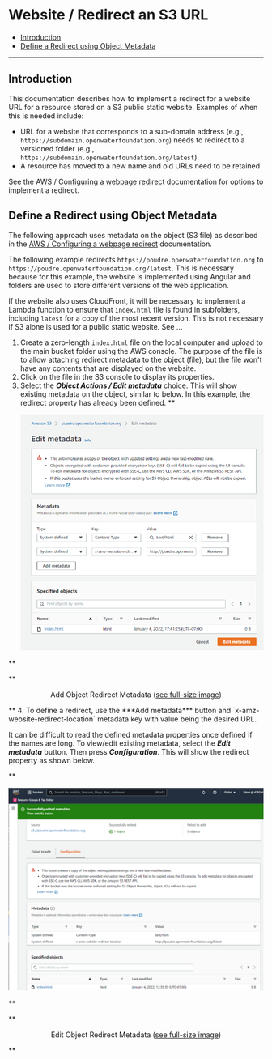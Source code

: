 # Website / Redirect an S3 URL

* [Introduction](#introduction)
* [Define a Redirect using Object Metadata](#define-a-redirect-using-object-metadata)

--------------

## Introduction ##

This documentation describes how to implement a redirect for a website URL for a resource stored on a
S3 public static website.
Examples of when this is needed include:

* URL for a website that corresponds to a sub-domain address (e.g., `https://subdomain.openwaterfoundation.org`)
needs to redirect to a versioned folder (e.g., `https://subdomain.openwaterfoundation.org/latest`).
* A resource has moved to a new name and old URLs need to be retained.

See the [AWS / Configuring a webpage redirect](https://docs.aws.amazon.com/AmazonS3/latest/userguide/how-to-page-redirect.html#redirect-requests-object-metadata)
documentation for options to implement a redirect.

## Define a Redirect using Object Metadata ##

The following approach uses metadata on the object (S3 file) as described in the
[AWS / Configuring a webpage redirect](https://docs.aws.amazon.com/AmazonS3/latest/userguide/how-to-page-redirect.html#redirect-requests-object-metadata#redirect-requests-object-metadata) documentation.

The following example redirects `https://poudre.openwaterfoundation.org` to `https://poudre.openwaterfoundation.org/latest`.
This is necessary because for this example, the website is implemented using Angular
and folders are used to store different versions of the web application.

If the website also uses CloudFront,
it will be necessary to implement a Lambda function to ensure that `index.html` file is found in subfolders,
including `latest` for a copy of the most recent version.
This is not necessary if S3 alone is used for a public static website.
See ...

1. Create a zero-length `index.html` file on the local computer and upload to the main bucket folder using the AWS console.
The purpose of the file is to allow attaching redirect metadata to the object (file),
but the file won't have any contents that are displayed on the website.
2. Click on the file in the S3 console to display its properties.
3. Select the ***Object Actions / Edit metadata*** choice.
This will show existing metadata on the object, similar to below.
In this example, the redirect property has already been defined.
**<p style="text-align: center;">
![redirect-add-metadata](images/redirect-add-metadata.png)
</p>**

**<p style="text-align: center;">
Add Object Redirect Metadata (<a href="../images/redirect-add-metadata.png">see full-size image</a>)
</p>**
4. To define a redirect, use the ***Add metadata*** button and
`x-amz-website-redirect-location` metadata key with value being the desired URL.
 
It can be difficult to read the defined metadata properties once defined if the names are long.
To view/edit existing metadata, select the ***Edit metadata*** button.
Then press ***Configuration***.  This will show the redirect property as shown below.  

**<p style="text-align: center;">
![redirect-edit-metadata](images/redirect-edit-metadata.png)
</p>**

**<p style="text-align: center;">
Edit Object Redirect Metadata (<a href="../images/redirect-edit-metadata.png">see full-size image</a>)
</p>**
